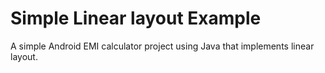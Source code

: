 # Simple Linear layout Example
A simple Android EMI calculator project using Java that implements linear layout.
